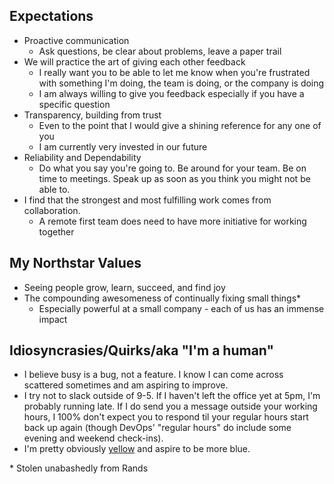 ## Expectations
- Proactive communication
    - Ask questions, be clear about problems, leave a paper trail
- We will practice the art of giving each other feedback
    - I really want you to be able to let me know when you're frustrated with
      something I'm doing, the team is doing, or the company is doing
    - I am always willing to give you feedback especially if you have a specific
      question
- Transparency, building from trust
    - Even to the point that I would give a shining reference for any one of you
    - I am currently very invested in our future
- Reliability and Dependability
    - Do what you say you're going to. Be around for your team. Be on time to
      meetings. Speak up as soon as you think you might not be able to.
- I find that the strongest and most fulfilling work comes from collaboration.
    - A remote first team does need to have more initiative for working together


## My Northstar Values
- Seeing people grow, learn, succeed, and find joy
- The compounding awesomeness of continually fixing small things*
    - Especially powerful at a small company - each of us has an immense impact


## Idiosyncrasies/Quirks/aka "I'm a human"
- I believe busy is a bug, not a feature. I know I can come across scattered 
  sometimes and am aspiring to improve.
- I try not to slack outside of 9-5. If I haven't left the office yet at 5pm,
  I'm probably running late. If I do send you a message outside your working
  hours, I 100% don't expect you to respond til your regular hours start back up
  again (though DevOps' "regular hours" do include some evening and weekend
  check-ins).
- I'm pretty obviously [yellow](https://larahogan.me/blog/leadership-style-colors/) 
  and aspire to be more blue.



\* Stolen unabashedly from Rands
